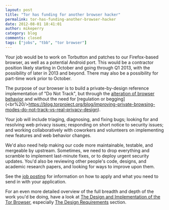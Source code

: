 ```yaml
---
layout: post
title: "Tor has funding for another browser hacker"
permalink: tor-has-funding-another-browser-hacker
date: 2012-08-01 18:41:01
author: mikeperry
category: blog
comments: closed
tags: ["jobs", "tbb", "tor browser"]
---
```


Your job would be to work on Torbutton and patches to our Firefox-based browser, as well as a potential Android port. This would be a contractor position likely starting in October and going through Q1 2013, with the possibility of later in 2013 and beyond. There may also be a possibility for part-time work prior to October.

The purpose of our browser is to build a private-by-design reference implementation of "Do Not Track", but through the [alteration of browser behavior](https://www.torproject.org/projects/torbrowser/design/#privacy) and without the need for [regulation or begging](<br%20/>https://blog.torproject.org/blog/improving-private-browsing-modes-do-not-track-vs-real-privacy-design).

Your job will include triaging, diagnosing, and fixing bugs; looking for and resolving web privacy issues; responding on short notice to security issues; and working collaboratively with coworkers and volunteers on implementing new features and web behavior changes.

We'd also need help making our code more maintainable, testable, and mergeable by upstream. Sometimes, we need to drop everything and scramble to implement last-minute fixes, or to deploy urgent security updates. You'd also be reviewing other people's code, designs, and academic research papers, and looking for ways to improve upon them.

See the [job posting](https://www.torproject.org/about/jobs-browserhacker.html.en) for information on how to apply and what you need to send in with your application.

For an even more detailed overview of the full breadth and depth of the work you'd be doing, have a look at [The Design and Implementation of the Tor Browser](https://www.torproject.org/projects/torbrowser/design/), especially [The Design Requirements](https://www.torproject.org/projects/torbrowser/design/#DesignRequirements) section.
